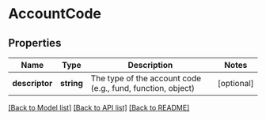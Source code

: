 # AccountCode

## Properties
Name | Type | Description | Notes
------------ | ------------- | ------------- | -------------
**descriptor** | **string** | The type of the account code (e.g., fund, function, object) | [optional] 

[[Back to Model list]](../README.md#documentation-for-models) [[Back to API list]](../README.md#documentation-for-api-endpoints) [[Back to README]](../README.md)


